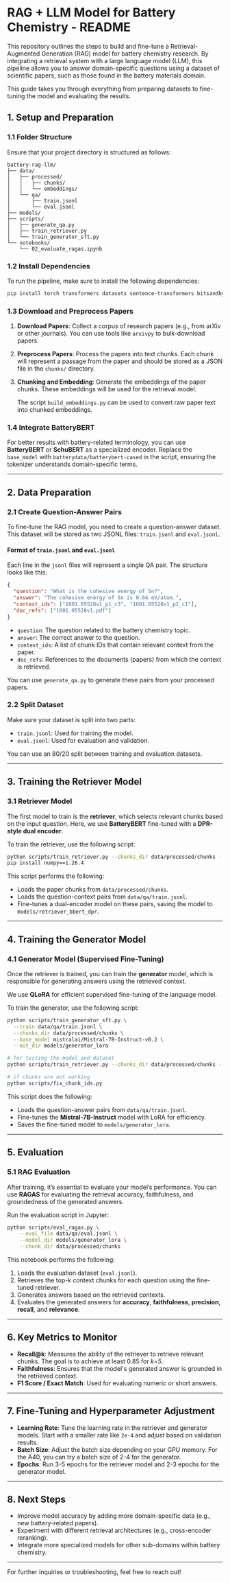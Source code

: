 # RAG + LLM Model for Battery Chemistry - README

This repository outlines the steps to build and fine-tune a Retrieval-Augmented Generation (RAG) model for battery chemistry research. By integrating a retrieval system with a large language model (LLM), this pipeline allows you to answer domain-specific questions using a dataset of scientific papers, such as those found in the battery materials domain.

This guide takes you through everything from preparing datasets to fine-tuning the model and evaluating the results.

## 1. Setup and Preparation

### 1.1 Folder Structure

Ensure that your project directory is structured as follows:

```
battery-rag-llm/
├── data/
│   ├── processed/
│   │   ├── chunks/
│   │   └── embeddings/
│   └── qa/
│       ├── train.jsonl
│       └── eval.jsonl
├── models/
├── scripts/
│   ├── generate_qa.py
│   ├── train_retriever.py
│   └── train_generator_sft.py
└── notebooks/
    └── 02_evaluate_ragas.ipynb
```

### 1.2 Install Dependencies

To run the pipeline, make sure to install the following dependencies:

```bash
pip install torch transformers datasets sentence-transformers bitsandbytes peft trl accelerate ragas
```

### 1.3 Download and Preprocess Papers

1. **Download Papers**: Collect a corpus of research papers (e.g., from arXiv or other journals). You can use tools like `arxivpy` to bulk-download papers.

2. **Preprocess Papers**: Process the papers into text chunks. Each chunk will represent a passage from the paper and should be stored as a JSON file in the `chunks/` directory.

3. **Chunking and Embedding**: Generate the embeddings of the paper chunks. These embeddings will be used for the retrieval model.

   The script `build_embeddings.py` can be used to convert raw paper text into chunked embeddings.

### 1.4 Integrate BatteryBERT

For better results with battery-related terminology, you can use **BatteryBERT** or **SchuBERT** as a specialized encoder. Replace the `base_model` with `batterydata/batterybert-cased` in the script, ensuring the tokenizer understands domain-specific terms.

---

## 2. Data Preparation

### 2.1 Create Question-Answer Pairs

To fine-tune the RAG model, you need to create a question-answer dataset. This dataset will be stored as two JSONL files: `train.jsonl` and `eval.jsonl`.

#### Format of `train.jsonl` and `eval.jsonl`

Each line in the `jsonl` files will represent a single QA pair. The structure looks like this:

```json
{
  "question": "What is the cohesive energy of Sn?",
  "answer": "The cohesive energy of Sn is 0.04 eV/atom.",
  "context_ids": ["1601.05528v1_p1_c3", "1601.05528v1_p2_c1"],
  "doc_refs": ["1601.05528v1.pdf"]
}
```

* `question`: The question related to the battery chemistry topic.
* `answer`: The correct answer to the question.
* `context_ids`: A list of chunk IDs that contain relevant context from the paper.
* `doc_refs`: References to the documents (papers) from which the context is retrieved.

You can use `generate_qa.py` to generate these pairs from your processed papers.

### 2.2 Split Dataset

Make sure your dataset is split into two parts:

* `train.jsonl`: Used for training the model.
* `eval.jsonl`: Used for evaluation and validation.

You can use an 80/20 split between training and evaluation datasets.

---

## 3. Training the Retriever Model

### 3.1 Retriever Model

The first model to train is the **retriever**, which selects relevant chunks based on the input question. Here, we use **BatteryBERT** fine-tuned with a **DPR-style dual encoder**.

To train the retriever, use the following script:

```bash
python scripts/train_retriever.py --chunks_dir data/processed/chunks --train data/qa/train.jsonl --base_model batterydata/batterybert-cased --out_dir models/retriever_bbert_dpr
pip install numpy==1.26.4
```

This script performs the following:

* Loads the paper chunks from `data/processed/chunks`.
* Loads the question-context pairs from `data/qa/train.jsonl`.
* Fine-tunes a dual-encoder model on these pairs, saving the model to `models/retriever_bbert_dpr`.

---

## 4. Training the Generator Model

### 4.1 Generator Model (Supervised Fine-Tuning)

Once the retriever is trained, you can train the **generator** model, which is responsible for generating answers using the retrieved context.

We use **QLoRA** for efficient supervised fine-tuning of the language model.

To train the generator, use the following script:

```bash
python scripts/train_generator_sft.py \
  --train data/qa/train.jsonl \
  --chunks_dir data/processed/chunks \
  --base_model mistralai/Mistral-7B-Instruct-v0.2 \
  --out_dir models/generator_lora

# for testing the model and dataset
python scripts/train_retriever.py --chunks_dir data/processed/chunks --train data/qa/train_fixed.jsonl --base_model sentence-transformers/all-MiniLM-L6-v2 --out_dir models/test_retriever_fixed

# if chunks are not working
python scripts/fix_chunk_ids.py
```

This script does the following:

* Loads the question-answer pairs from `data/qa/train.jsonl`.
* Fine-tunes the **Mistral-7B-Instruct** model with LoRA for efficiency.
* Saves the fine-tuned model to `models/generator_lora`.

---

## 5. Evaluation

### 5.1 RAG Evaluation

After training, it’s essential to evaluate your model’s performance. You can use **RAGAS** for evaluating the retrieval accuracy, faithfulness, and groundedness of the generated answers.

Run the evaluation script in Jupyter:

```bash
python scripts/eval_ragas.py \
    --eval_file data/qa/eval.jsonl \
    --model_dir models/generator_lora \
    --chunk_dir data/processed/chunks
```

This notebook performs the following:

1. Loads the evaluation dataset (`eval.jsonl`).
2. Retrieves the top-k context chunks for each question using the fine-tuned retriever.
3. Generates answers based on the retrieved contexts.
4. Evaluates the generated answers for **accuracy**, **faithfulness**, **precision**, **recall**, and **relevance**.

---

## 6. Key Metrics to Monitor

* **Recall\@k**: Measures the ability of the retriever to retrieve relevant chunks. The goal is to achieve at least 0.85 for *k=5*.
* **Faithfulness**: Ensures that the model's generated answer is grounded in the retrieved context.
* **F1 Score / Exact Match**: Used for evaluating numeric or short answers.

---

## 7. Fine-Tuning and Hyperparameter Adjustment

* **Learning Rate**: Tune the learning rate in the retriever and generator models. Start with a smaller rate like `2e-4` and adjust based on validation results.
* **Batch Size**: Adjust the batch size depending on your GPU memory. For the A40, you can try a batch size of 2-4 for the generator.
* **Epochs**: Run 3-5 epochs for the retriever model and 2-3 epochs for the generator model.

---

## 8. Next Steps

* Improve model accuracy by adding more domain-specific data (e.g., new battery-related papers).
* Experiment with different retrieval architectures (e.g., cross-encoder reranking).
* Integrate more specialized models for other sub-domains within battery chemistry.

---

For further inquiries or troubleshooting, feel free to reach out!
